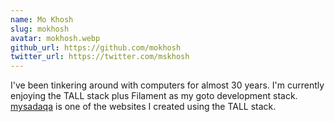 ```yaml
---
name: Mo Khosh
slug: mokhosh
avatar: mokhosh.webp
github_url: https://github.com/mokhosh
twitter_url: https://twitter.com/mskhosh
---
```


I've been tinkering around with computers for almost 30 years. I'm currently enjoying the TALL stack plus Filament as my goto development stack. [mysadaqa](https://mysadaqa.com) is one of the websites I created using the TALL stack.
